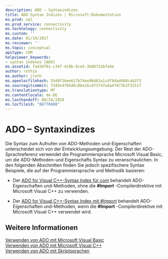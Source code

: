 ```yaml
---
description: ADO – Syntaxindizes
title: ADO-Syntax Indizes | Microsoft-Dokumentation
ms.prod: sql
ms.prod_service: connectivity
ms.technology: connectivity
ms.custom: ''
ms.date: 01/19/2017
ms.reviewer: ''
ms.topic: conceptual
apitype: COM
helpviewer_keywords:
- syntax indexes [ADO]
ms.assetid: fad34f61-c34f-4c0b-8ce5-3b8872abfe4e
author: rothja
ms.author: jroth
ms.openlocfilehash: 55d8f16ee617b74ee98d83a1cdf8dad408cab2f3
ms.sourcegitcommit: 7345e4f05d6c06e1bcd73747a4a47873b3f3251f
ms.translationtype: MT
ms.contentlocale: de-DE
ms.lasthandoff: 08/24/2020
ms.locfileid: "88776608"
---
```

# <a name="ado-syntax-indexes"></a>ADO – Syntaxindizes
Die Syntax zum Aufrufen von ADO-Methoden und-Eigenschaften unterscheidet sich von der Entwicklungsumgebung. Der Rest der ADO-Sprachreferenz verwendet die Programmiersprache Microsoft Visual Basic, um die ADO-Methoden-und Eigenschafts Syntax zu veranschaulichen. In den folgenden Abschnitten finden Sie jedoch spezifischere Syntax Beispiele, die auf der Programmiersprache und Methodik basieren:  
  
-   Der [ADO for Visual C++-Syntax Index für com](./ado-for-visual-c-syntax-index-for-com.md) behandelt ADO-Eigenschaften und-Methoden, ohne die **#Import** -Compilerdirektive mit Microsoft Visual C++ zu verwenden.  
  
-   Der [ADO for Visual C++-Syntax Index mit #Import](./ado-for-visual-c-syntax-index-with-sharpimport.md) behandelt ADO-Eigenschaften und-Methoden, wenn die **#Import** -Compilerdirektive mit Microsoft Visual C++ verwendet wird.  
  
## <a name="see-also"></a>Weitere Informationen  
 [Verwenden von ADO mit Microsoft Visual Basic](../../guide/appendixes/using-ado-with-microsoft-visual-basic.md)   
 [Verwenden von ADO mit Microsoft Visual C++](../../guide/appendixes/using-ado-with-microsoft-visual-c.md)   
 [Verwenden von ADO mit Skriptsprachen](../../guide/appendixes/using-ado-with-scripting-languages.md)